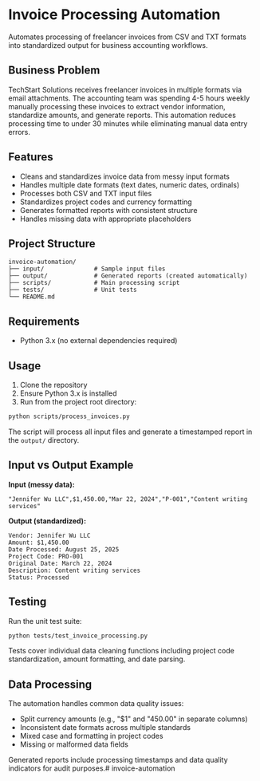 # Invoice Processing Automation

Automates processing of freelancer invoices from CSV and TXT formats into standardized output for business accounting workflows.

## Business Problem

TechStart Solutions receives freelancer invoices in multiple formats via email attachments. The accounting team was spending 4-5 hours weekly manually processing these invoices to extract vendor information, standardize amounts, and generate reports. This automation reduces processing time to under 30 minutes while eliminating manual data entry errors.

## Features

- Cleans and standardizes invoice data from messy input formats
- Handles multiple date formats (text dates, numeric dates, ordinals)
- Processes both CSV and TXT input files
- Standardizes project codes and currency formatting
- Generates formatted reports with consistent structure
- Handles missing data with appropriate placeholders

## Project Structure

```
invoice-automation/
├── input/              # Sample input files
├── output/             # Generated reports (created automatically)
├── scripts/            # Main processing script
├── tests/              # Unit tests
└── README.md
```

## Requirements

- Python 3.x (no external dependencies required)

## Usage

1. Clone the repository
2. Ensure Python 3.x is installed
3. Run from the project root directory:

```bash
python scripts/process_invoices.py
```

The script will process all input files and generate a timestamped report in the `output/` directory.

## Input vs Output Example

**Input (messy data):**
```
"Jennifer Wu LLC",$1,450.00,"Mar 22, 2024","P-001","Content writing services"
```

**Output (standardized):**
```
Vendor: Jennifer Wu LLC
Amount: $1,450.00
Date Processed: August 25, 2025
Project Code: PRO-001
Original Date: March 22, 2024
Description: Content writing services
Status: Processed
```

## Testing

Run the unit test suite:

```bash
python tests/test_invoice_processing.py
```
Tests cover individual data cleaning functions including project code standardization, amount formatting, and date parsing.

## Data Processing

The automation handles common data quality issues:
- Split currency amounts (e.g., "$1" and "450.00" in separate columns)
- Inconsistent date formats across multiple standards
- Mixed case and formatting in project codes
- Missing or malformed data fields

Generated reports include processing timestamps and data quality indicators for audit purposes.# invoice-automation
